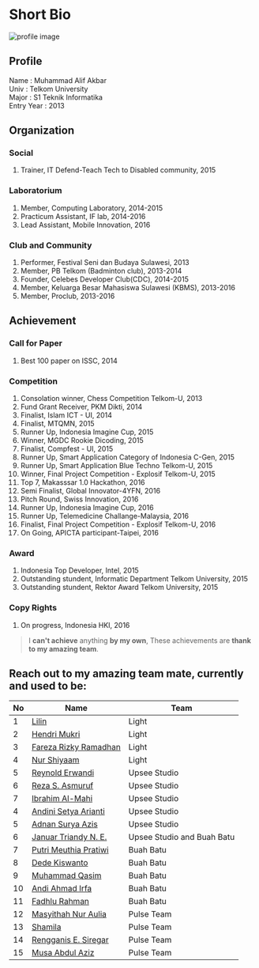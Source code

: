 # Short Bio

![profile image](http://alifgiant.github.io/images/avatar.png)

## Profile
Name	:	Muhammad Alif Akbar  
Univ	:	Telkom University	
Major	:	S1 Teknik Informatika  
Entry Year	:	2013

## Organization
### Social
1. Trainer, IT Defend-Teach Tech to Disabled community, 2015

### Laboratorium
1. Member, Computing Laboratory, 2014-2015
2. Practicum Assistant, IF lab, 2014-2016
3. Lead Assistant, Mobile Innovation, 2016

### Club and Community
1. Performer, Festival Seni dan Budaya Sulawesi, 2013
2. Member, PB Telkom (Badminton club), 2013-2014
3. Founder, Celebes Developer Club(CDC), 2014-2015
4. Member, Keluarga Besar Mahasiswa Sulawesi (KBMS), 2013-2016
5. Member, Proclub, 2013-2016

## Achievement
### Call for Paper

1. Best 100 paper on ISSC, 2014

### Competition

1. Consolation winner, Chess Competition Telkom-U, 2013
2. Fund Grant Receiver, PKM Dikti, 2014
3. Finalist, Islam ICT - UI, 2014
4. Finalist, MTQMN, 2015
5. Runner Up, Indonesia Imagine Cup, 2015
6. Winner, MGDC Rookie Dicoding, 2015
7. Finalist, Compfest - UI, 2015
8. Runner Up, Smart Application Category of Indonesia C-Gen, 2015
9. Runner Up, Smart Application Blue Techno Telkom-U, 2015
10. Winner, Final Project Competition - Explosif Telkom-U, 2015
11. Top 7, Makasssar 1.0 Hackathon, 2016
12. Semi Finalist, Global Innovator-4YFN, 2016
13. Pitch Round, Swiss Innovation, 2016
14. Runner Up, Indonesia Imagine Cup, 2016
15. Runner Up, Telemedicine Challange-Malaysia, 2016
16. Finalist, Final Project Competition - Explosif Telkom-U, 2016
17. On Going, APICTA participant-Taipei, 2016

### Award
1. Indonesia Top Developer, Intel, 2015
2. Outstanding stundent, Informatic Department Telkom University, 2015
3. Outstanding stundent, Rektor Award Telkom University, 2015

### Copy Rights

1. On progress, Indonesia HKI, 2016

> I **can't achieve** anything **by my own**, These achievements are **thank to my amazing team**.  

## Reach out to my amazing team mate, currently and used to be:
No | Name | Team
--- | --- | ---
1|[Lilin](https://www.facebook.com/linlilin11) | Light
2|[Hendri Mukri](https://www.facebook.com/hendri.mukri) | Light
3|[Fareza Rizky Ramadhan](https://www.facebook.com/farezarizky.ramadhan)|Light
4|[Nur Shiyaam](https://www.facebook.com/nurshiyaam)|Light
5|[Reynold Erwandi](https://www.facebook.com/rerwandi)|Upsee Studio
6|[Reza S. Asmuruf](https://www.facebook.com/reza.a.39)|Upsee Studio
7|[Ibrahim Al-Mahi](https://www.facebook.com/iebtek)|Upsee Studio
4|[Andini Setya Arianti](https://www.facebook.com/andini.s.arianti)|Upsee Studio
5|[Adnan Surya Azis](https://www.facebook.com/honsukiken)|Upsee Studio
6|[Januar Triandy N. E.](https://www.facebook.com/januartriandy.nurelsan)|Upsee Studio and Buah Batu
7|[Putri Meuthia Pratiwi](https://www.facebook.com/putri.meuthia)|Buah Batu
8|[Dede Kiswanto](https://www.facebook.com/kiswanto.d2)|Buah Batu
9|[Muhammad Qasim](https://www.facebook.com/muh.qqasim)|Buah Batu
10|[Andi Ahmad Irfa](https://www.facebook.com/andi.irfa)|Buah Batu
11|[Fadhlu Rahman](https://www.facebook.com/faaadhlu)|Buah Batu
12|[Masyithah Nur Aulia](https://www.facebook.com/masyithahaulia)|Pulse Team
13|[Shamila](https://www.facebook.com/shamil.shingo)|Pulse Team
14|[Rengganis E. Siregar](https://www.facebook.com/ega.egha)|Pulse Team
15|[Musa Abdul Aziz](https://www.facebook.com/M0zhe3z)|Pulse Team